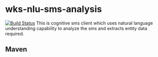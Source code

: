 # wks-nlu-sms-analysis
[![Build Status](https://travis-ci.org/IBM/watson-online-store.svg?branch=master)](https://travis-ci.org/ragudiko/sms-client)
This is cognitive sms client which uses natural language understanding capability to analyze the sms and extracts entity data required.

## Maven
